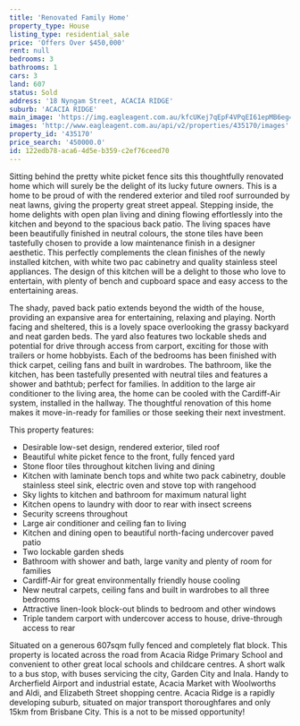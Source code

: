 ```yaml
---
title: 'Renovated Family Home'
property_type: House
listing_type: residential_sale
price: 'Offers Over $450,000'
rent: null
bedrooms: 3
bathrooms: 1
cars: 3
land: 607
status: Sold
address: '18 Nyngam Street, ACACIA RIDGE'
suburb: 'ACACIA RIDGE'
main_image: 'https://img.eagleagent.com.au/kfcUKej7qEpF4VPqEI61epMB6eg=/1280x854/smart/https://s3-us-west-2.amazonaws.com/eagleagent-orig/images/6821274/126030334-image-M.jpg'
images: 'http://www.eagleagent.com.au/api/v2/properties/435170/images'
property_id: '435170'
price_search: '450000.0'
id: 122edb78-aca6-4d5e-b359-c2ef76ceed70
---
```

Sitting behind the pretty white picket fence sits this thoughtfully renovated home which will surely be the delight of its lucky future owners. This is a home to be proud of with the rendered exterior and tiled roof surrounded by neat lawns, giving the property great street appeal. Stepping inside, the home delights with open plan living and dining flowing effortlessly into the kitchen and beyond to the spacious back patio. The living spaces have been beautifully finished in neutral colours, the stone tiles have been tastefully chosen to provide a low maintenance finish in a designer aesthetic. This perfectly complements the clean finishes of the newly installed kitchen, with white two pac cabinetry and quality stainless steel appliances. The design of this kitchen will be a delight to those who love to entertain, with plenty of bench and cupboard space and easy access to the entertaining areas.

The shady, paved back patio extends beyond the width of the house, providing an expansive area for entertaining, relaxing and playing. North facing and sheltered, this is a lovely space overlooking the grassy backyard and neat garden beds. The yard also features two lockable sheds and potential for drive through access from carport, exciting for those with trailers or home hobbyists. Each of the bedrooms has been finished with thick carpet, ceiling fans and built in wardrobes. The bathroom, like the kitchen, has been tastefully presented with neutral tiles and features a shower and bathtub; perfect for families. In addition to the large air conditioner to the living area, the home can be cooled with the Cardiff-Air system, installed in the hallway. The thoughtful renovation of this home makes it move-in-ready for families or those seeking their next investment.

This property features:

*  Desirable low-set design, rendered exterior, tiled roof
*  Beautiful white picket fence to the front, fully fenced yard
*  Stone floor tiles throughout kitchen living and dining
*  Kitchen with laminate bench tops and white two pack cabinetry, double stainless steel sink, electric oven and stove top with rangehood
*  Sky lights to kitchen and bathroom for maximum natural light
*  Kitchen opens to laundry with door to rear with insect screens
*  Security screens throughout
*  Large air conditioner and ceiling fan to living
*  Kitchen and dining open to beautiful north-facing undercover paved patio
*  Two lockable garden sheds
*  Bathroom with shower and bath, large vanity and plenty of room for families
*  Cardiff-Air for great environmentally friendly house cooling
*  New neutral carpets, ceiling fans and built in wardrobes to all three bedrooms
*  Attractive linen-look block-out blinds to bedroom and other windows
*  Triple tandem carport with undercover access to house, drive-through access to rear

Situated on a generous 607sqm fully fenced and completely flat block. This property is located across the road from Acacia Ridge Primary School and convenient to other great local schools and childcare centres. A short walk to a bus stop, with buses servicing the city, Garden City and Inala. Handy to Archerfield Airport and industrial estate, Acacia Market with Woolworths and Aldi, and Elizabeth Street shopping centre. Acacia Ridge is a rapidly developing suburb, situated on major transport thoroughfares and only 15km from Brisbane City. This is a not to be missed opportunity!